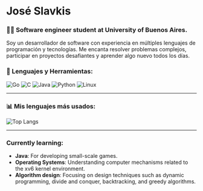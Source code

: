# José Slavkis

### 👨‍💻 Software engineer student at University of Buenos Aires.

Soy un desarrollador de software con experiencia en múltiples lenguajes de programación y tecnologías. Me encanta resolver problemas complejos, participar en proyectos desafiantes y aprender algo nuevo todos los días.

### 🔧 Lenguajes y Herramientas:

![Go](https://img.shields.io/badge/Go-%2300ADD8.svg?style=for-the-badge&logo=go&logoColor=white)
![C](https://img.shields.io/badge/C-%2300599C.svg?style=for-the-badge&logo=c&logoColor=white)
![Java](https://img.shields.io/badge/Java-%23ED8B00.svg?style=for-the-badge&logo=java&logoColor=white)
![Python](https://img.shields.io/badge/Python-3670A0?style=for-the-badge&logo=python&logoColor=ffdd54)
![Linux](https://img.shields.io/badge/Linux-%23FCC624.svg?style=for-the-badge&logo=linux&logoColor=black)

---

### 📊 Mis lenguajes más usados:

![Top Langs](https://github-readme-stats.vercel.app/api/top-langs/?username=joseslavkis&layout=compact&theme=radical&langs_count=8)

---

### Currently learning:

- **Java**: For developing small-scale games.
- **Operating Systems**: Understanding computer mechanisms related to the xv6 kernel environment.
- **Algorithm design**: Focusing on design techniques such as dynamic programming, divide and conquer, backtracking, and greedy algorithms.

